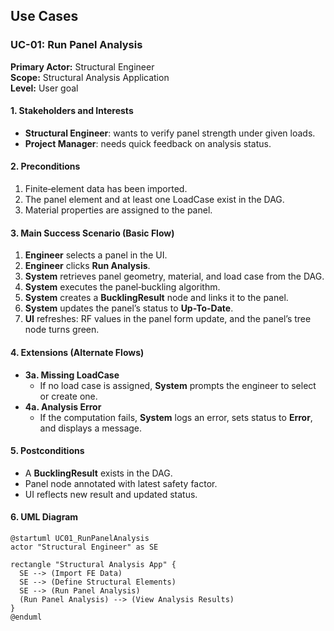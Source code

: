 ## Use Cases

### UC-01: Run Panel Analysis

**Primary Actor:** Structural Engineer  
**Scope:** Structural Analysis Application  
**Level:** User goal  

#### 1. Stakeholders and Interests
- **Structural Engineer**: wants to verify panel strength under given loads.  
- **Project Manager**: needs quick feedback on analysis status.

#### 2. Preconditions
1. Finite‐element data has been imported.  
2. The panel element and at least one LoadCase exist in the DAG.  
3. Material properties are assigned to the panel.

#### 3. Main Success Scenario (Basic Flow)
1. **Engineer** selects a panel in the UI.  
2. **Engineer** clicks **Run Analysis**.  
3. **System** retrieves panel geometry, material, and load case from the DAG.  
4. **System** executes the panel‐buckling algorithm.  
5. **System** creates a **BucklingResult** node and links it to the panel.  
6. **System** updates the panel’s status to **Up-To-Date**.  
7. **UI** refreshes: RF values in the panel form update, and the panel’s tree node turns green.

#### 4. Extensions (Alternate Flows)
- **3a. Missing LoadCase**  
  - If no load case is assigned, **System** prompts the engineer to select or create one.  
- **4a. Analysis Error**  
  - If the computation fails, **System** logs an error, sets status to **Error**, and displays a message.

#### 5. Postconditions
- A **BucklingResult** exists in the DAG.  
- Panel node annotated with latest safety factor.  
- UI reflects new result and updated status.

#### 6. UML Diagram

```plantuml
@startuml UC01_RunPanelAnalysis
actor "Structural Engineer" as SE

rectangle "Structural Analysis App" {
  SE --> (Import FE Data)
  SE --> (Define Structural Elements)
  SE --> (Run Panel Analysis)
  (Run Panel Analysis) --> (View Analysis Results)
}
@enduml
